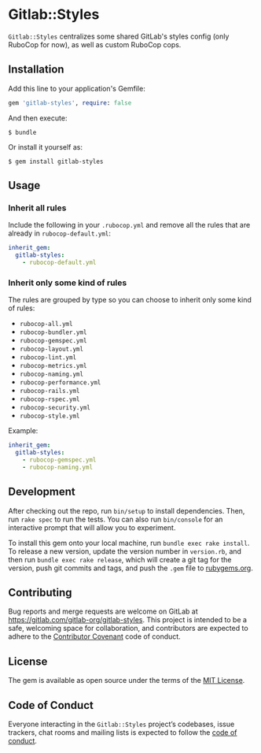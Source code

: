 # Gitlab::Styles

`Gitlab::Styles` centralizes some shared GitLab's styles config (only RuboCop
for now), as well as custom RuboCop cops.

## Installation

Add this line to your application's Gemfile:

```ruby
gem 'gitlab-styles', require: false
```

And then execute:

    $ bundle

Or install it yourself as:

    $ gem install gitlab-styles

## Usage

### Inherit all rules

Include the following in your `.rubocop.yml` and remove all the rules that are
already in `rubocop-default.yml`:

```yaml
inherit_gem:
  gitlab-styles:
    - rubocop-default.yml
```

### Inherit only some kind of rules

The rules are grouped by type so you can choose to inherit only some kind of
rules:

- `rubocop-all.yml`
- `rubocop-bundler.yml`
- `rubocop-gemspec.yml`
- `rubocop-layout.yml`
- `rubocop-lint.yml`
- `rubocop-metrics.yml`
- `rubocop-naming.yml`
- `rubocop-performance.yml`
- `rubocop-rails.yml`
- `rubocop-rspec.yml`
- `rubocop-security.yml`
- `rubocop-style.yml`

Example:

```yaml
inherit_gem:
  gitlab-styles:
    - rubocop-gemspec.yml
    - rubocop-naming.yml
```

## Development

After checking out the repo, run `bin/setup` to install dependencies.
Then, run `rake spec` to run the tests. You can also run `bin/console` for an
interactive prompt that will allow you to experiment.

To install this gem onto your local machine, run `bundle exec rake install`. To
release a new version, update the version number in `version.rb`, and then run
`bundle exec rake release`, which will create a git tag for the version, push
git commits and tags, and push the `.gem` file to [rubygems.org](https://rubygems.org).

## Contributing

Bug reports and merge requests are welcome on GitLab at
https://gitlab.com/gitlab-org/gitlab-styles. This project is intended to be a
safe, welcoming space for collaboration, and contributors are expected to adhere
to the [Contributor Covenant](http://contributor-covenant.org) code of conduct.

## License

The gem is available as open source under the terms of the
[MIT License](http://opensource.org/licenses/MIT).

## Code of Conduct

Everyone interacting in the `Gitlab::Styles` project’s codebases, issue trackers,
chat rooms and mailing lists is expected to follow the
[code of conduct](https://gitlab.com/gitlab-org/gitlab-styles/blob/master/CODE_OF_CONDUCT.md).
